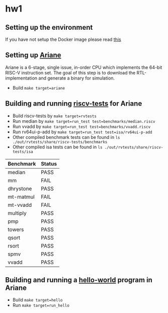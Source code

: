 # hw1

## Setting up the environment

If you have not setup the Docker image please read [this](https://github.com/vegaluisjose/cse548-hw/tree/master/setup)

## Setting up [Ariane](https://github.com/pulp-platform/ariane)

Ariane is a 6-stage, single issue, in-order CPU which implements the 64-bit
RISC-V instruction set. The goal of this step is to download the
RTL-implementation and generate a binary for simulation.

* Build `make target=ariane`

## Building and running [riscv-tests](https://github.com/riscv/riscv-tests) for Ariane

* Build riscv-tests by `make target=rvtests`
* Run median by `make target=run_test test=benchmarks/median.riscv`
* Run vvadd by `make target=run_test test=benchmarks/vvadd.riscv`
* Run rv64ui-p-add by `make target=run_test test=isa/rv64ui-p-add`
* Other compiled benchmark tests can be found in `ls ./out/rvtests/share/riscv-tests/benchmarks`
* Other compiled isa tests can be found in `ls ./out/rvtests/share/riscv-tests/isa`

| Benchmark     | Status  |
| ------------- | ------- |
| median        | PASS    |
| mm            | FAIL    |
| dhrystone     | PASS    |
| mt-matmul     | FAIL    |
| mt-vvadd      | FAIL    |
| multiply      | PASS    |
| pmp           | PASS    |
| towers        | PASS    |
| qsort         | PASS    |
| rsort         | PASS    |
| spmv          | PASS    |
| vvadd         | PASS    |

## Building and running a [hello-world](https://github.com/vegaluisjose/cse548-hw/blob/master/hw1/src/hello.c) program in Ariane
    
* Build `make target=hello`
* Run `make target=run_hello`
